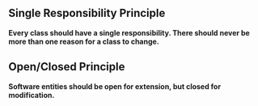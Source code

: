 ﻿## Single Responsibility Principle

**Every class should have a single responsibility. There should never be more than one reason for a class to change.**

## Open/Closed Principle

**Software entities should be open for extension, but closed for modification.**